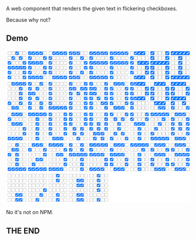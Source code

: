 A web component that renders the given text in flickering checkboxes.

Because why not?

## Demo

![Recording](demo.gif)

No it's not on NPM.

## THE END
